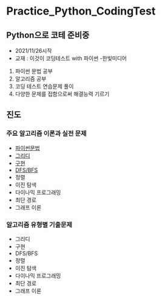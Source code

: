 # Practice_Python_CodingTest
## Python으로 코테 준비중
- 2021/11/26시작
- 교재 : 이것이 코딩테스트 with 파이썬 -한빛미디어

1. 파이썬 문법 공부 
2. 알고리즘 공부
3. 코딩 테스트 연습문제 풀이
4. 다양한 문제를 접함으로써 해결능력 기르기

## 진도

### 주요 알고리즘 이론과 실전 문제
* [파이썬문법](https://github.com/LeeBG/Practice_Python_CodingTest/tree/master/pythonProject1/PythonBasic)
* [그리디](https://github.com/LeeBG/Practice_Python_CodingTest/tree/master/pythonProject1/Algorithm/Greedy)
* [구현](https://github.com/LeeBG/Practice_Python_CodingTest/tree/master/pythonProject1/Algorithm/Implementation)
* [DFS/BFS](https://github.com/LeeBG/Practice_Python_CodingTest/tree/master/pythonProject1/Algorithm/DFS_BFS)
* 정렬
* 이진 탐색
* 다이나믹 프로그래밍
* 최단 경로
* 그래프 이론

### 알고리즘 유형별 기출문제
* 그리디
* 구현
* DFS/BFS
* 정렬
* 이진 탐색
* 다이나믹 프로그래밍
* 최단 경로
* 그래프 이론

